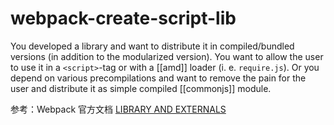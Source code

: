 # webpack-create-script-lib

You developed a library and want to distribute it in compiled/bundled versions (in addition to the modularized version). You want to allow the user to use it in a `<script>`-tag or with a [[amd]] loader (i. e. `require.js`). Or you depend on various precompilations and want to remove the pain for the user and distribute it as simple compiled [[commonjs]] module.

参考：Webpack 官方文档 [LIBRARY AND EXTERNALS](http://webpack.github.io/docs/library-and-externals.html)